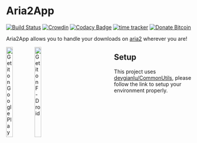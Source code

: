 # Aria2App
[![Build Status](https://travis-ci.com/devgianlu/Aria2App.svg?branch=master)](https://travis-ci.com/devgianlu/Aria2App)
[![Crowdin](https://badges.crowdin.net/aria2app/localized.svg)](https://crowdin.com/project/aria2app)
[![Codacy Badge](https://api.codacy.com/project/badge/Grade/114416a87cef4df8b99565f029711869)](https://www.codacy.com/manual/devgianlu/Aria2App?utm_source=github.com&amp;utm_medium=referral&amp;utm_content=devgianlu/Aria2App&amp;utm_campaign=Badge_Grade)
[![time tracker](https://wakatime.com/badge/github/devgianlu/Aria2App.svg)](https://wakatime.com/badge/github/devgianlu/Aria2App)
[![Donate Bitcoin](https://img.shields.io/badge/donate-bitcoin-orange.svg)](https://gianlu.xyz/donate/)

Aria2App allows you to handle your downloads on [aria2](https://github.com/aria2/aria2) wherever you are!

<div style='float:left'>
<a href='https://play.google.com/store/apps/details?id=com.gianlu.aria2app&pcampaignid=MKT-Other-global-all-co-prtnr-py-PartBadge-Mar2515-1'><img alt='Get it on Google Play' src='https://play.google.com/intl/en_us/badges/images/generic/en_badge_web_generic.png' width='25%' /></a>
<a href='https://f-droid.org/app/com.gianlu.aria2app'><img src='https://f-droid.org/badge/get-it-on.png' alt='Get it on F-Droid' width='25%' /></a>
</div>

## Setup
This project uses [devgianlu/CommonUtils](https://github.com/devgianlu/CommonUtils), please follow the link to setup your environment properly.
